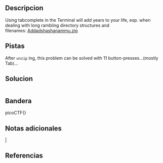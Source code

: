 ## Descripcion

Using tabcomplete in the Terminal will add years to your life, esp. when dealing with long rambling directory structures and filenames: [Addadshashanammu.zip](https://mercury.picoctf.net/static/fe16c756149cfa85f23e73cd9dbd6a25/Addadshashanammu.zip)

## Pistas

After `unzip` ing, this problem can be solved with 11 button-presses...(mostly Tab)...

## Solucion
```
```

## Bandera
picoCTF{}

## Notas adicionales
|

## Referencias